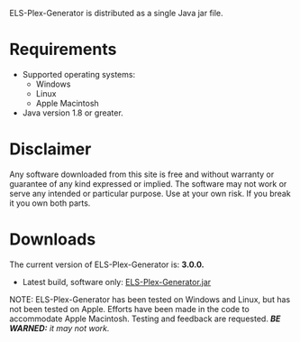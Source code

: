 ELS-Plex-Generator is distributed as a single Java jar file.

# Requirements
 * Supported operating systems:
   * Windows
   * Linux
   * Apple Macintosh
 * Java version 1.8 or greater.

# Disclaimer
Any software downloaded from this site is free and without warranty or guarantee of any kind expressed or implied. The software may not work or serve any intended or particular purpose. Use at your own risk. If you break it you own both parts.

# Downloads
The current version of ELS-Plex-Generator is: **3.0.0.**

 * Latest build, software only: [ELS-Plex-Generator.jar](../blob/master/deploy/ELS-Plex-Generator.jar?raw=true)

NOTE: ELS-Plex-Generator has been tested on Windows and Linux, but has not been tested on Apple. Efforts have been
made in the code to accommodate Apple Macintosh. Testing and feedback are requested. *__BE WARNED:__ it
may not work.*
